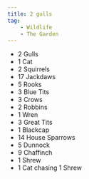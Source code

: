 ```yaml
---
title: 2 gulls
tag:
    - Wildlife
    - The Garden
---
```


- 2 Gulls
- 1 Cat
- 2 Squirrels
- 17 Jackdaws
- 5 Rooks
- 3 Blue Tits
- 3 Crows
- 2 Robbins
- 1 Wren
- 3 Great Tits
- 1 Blackcap
- 14 House Sparrows
- 5 Dunnock
- 9 Chaffinch
- 1 Shrew
- 1 Cat chasing 1 Shrew
